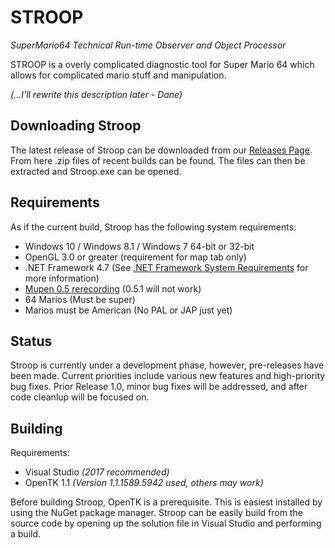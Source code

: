 # STROOP
*SuperMario64 Technical Run-time Observer and Object Processor*

  STROOP is a overly complicated diagnostic tool for Super Mario 64 which allows for complicated mario stuff and manipulation. 
  
  *(...I'll rewrite this description later - Dane)*
  
       
## Downloading Stroop

The latest release of Stroop can be downloaded from our [Releases Page](https://github.com/SM64-STROOP/STROOP/releases). From here .zip files of recent builds can be found. The files can then be extracted and Stroop.exe can be opened.
  
## Requirements

  As if the current build, Stroop has the following system requirements:
  * Windows 10 / Windows 8.1 / Windows 7 64-bit or 32-bit
  * OpenGL 3.0 or greater (requirement for map tab only)
  * .NET Framework 4.7 (See [.NET Framework System Requirements](https://msdn.microsoft.com/en-us/library/8z6watww(v=vs.110).aspx) for more information)
  * [Mupen 0.5 rerecording](http://adelikat.tasvideos.org/emulatordownloads/mupen64-rr/Mupen64%20v8%20installer.zip) (0.5.1 will not work)
  * 64 Marios (Must be super)
  * Marios must be American (No PAL or JAP just yet)
  
## Status 
  
  Stroop is currently under a development phase, however, pre-releases have been made. Current priorities include various new features and high-priority bug fixes. Prior Release 1.0, minor bug fixes will be addressed, and after code cleanlup will be focused on.
 
## Building

Requirements:
  * Visual Studio *(2017 recommended)*
  * OpenTK 1.1 *(Version 1.1.1589.5942 used, others may work)*
  
Before building Stroop, OpenTK is a prerequisite. This is easiest installed by using the NuGet package manager. Stroop can be easily build from the source code by opening up the solution file in Visual Studio and performing a build. 
